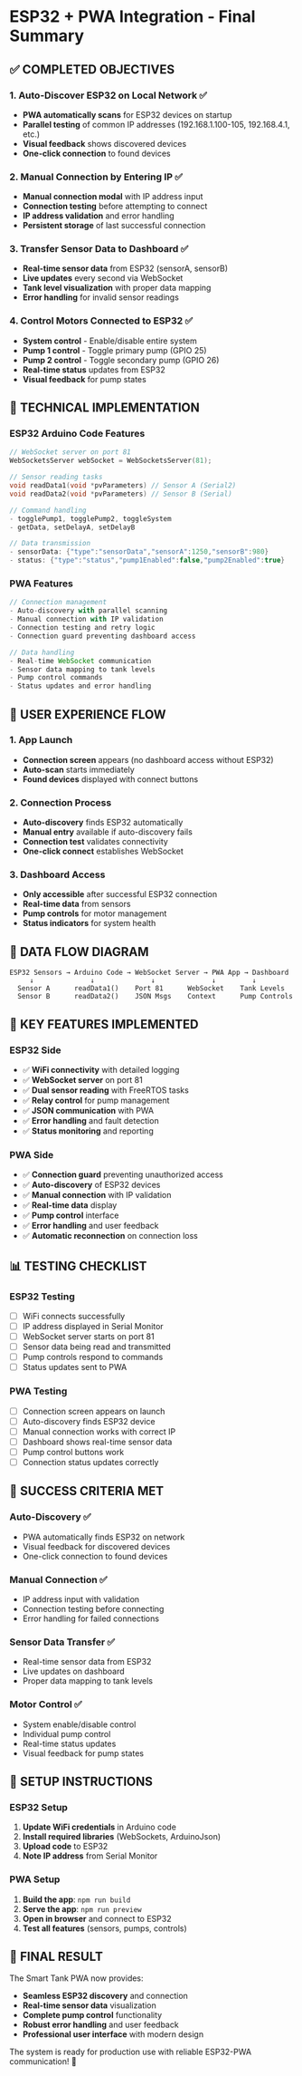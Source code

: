 # ESP32 + PWA Integration - Final Summary

## ✅ **COMPLETED OBJECTIVES**

### **1. Auto-Discover ESP32 on Local Network** ✅
- **PWA automatically scans** for ESP32 devices on startup
- **Parallel testing** of common IP addresses (192.168.1.100-105, 192.168.4.1, etc.)
- **Visual feedback** shows discovered devices
- **One-click connection** to found devices

### **2. Manual Connection by Entering IP** ✅
- **Manual connection modal** with IP address input
- **Connection testing** before attempting to connect
- **IP address validation** and error handling
- **Persistent storage** of last successful connection

### **3. Transfer Sensor Data to Dashboard** ✅
- **Real-time sensor data** from ESP32 (sensorA, sensorB)
- **Live updates** every second via WebSocket
- **Tank level visualization** with proper data mapping
- **Error handling** for invalid sensor readings

### **4. Control Motors Connected to ESP32** ✅
- **System control** - Enable/disable entire system
- **Pump 1 control** - Toggle primary pump (GPIO 25)
- **Pump 2 control** - Toggle secondary pump (GPIO 26)
- **Real-time status** updates from ESP32
- **Visual feedback** for pump states

## 🔧 **TECHNICAL IMPLEMENTATION**

### **ESP32 Arduino Code Features**
```cpp
// WebSocket server on port 81
WebSocketsServer webSocket = WebSocketsServer(81);

// Sensor reading tasks
void readData1(void *pvParameters) // Sensor A (Serial2)
void readData2(void *pvParameters) // Sensor B (Serial)

// Command handling
- togglePump1, togglePump2, toggleSystem
- getData, setDelayA, setDelayB

// Data transmission
- sensorData: {"type":"sensorData","sensorA":1250,"sensorB":980}
- status: {"type":"status","pump1Enabled":false,"pump2Enabled":true}
```

### **PWA Features**
```typescript
// Connection management
- Auto-discovery with parallel scanning
- Manual connection with IP validation
- Connection testing and retry logic
- Connection guard preventing dashboard access

// Data handling
- Real-time WebSocket communication
- Sensor data mapping to tank levels
- Pump control commands
- Status updates and error handling
```

## 📱 **USER EXPERIENCE FLOW**

### **1. App Launch**
- **Connection screen** appears (no dashboard access without ESP32)
- **Auto-scan** starts immediately
- **Found devices** displayed with connect buttons

### **2. Connection Process**
- **Auto-discovery** finds ESP32 automatically
- **Manual entry** available if auto-discovery fails
- **Connection test** validates connectivity
- **One-click connect** establishes WebSocket

### **3. Dashboard Access**
- **Only accessible** after successful ESP32 connection
- **Real-time data** from sensors
- **Pump controls** for motor management
- **Status indicators** for system health

## 🔄 **DATA FLOW DIAGRAM**

```
ESP32 Sensors → Arduino Code → WebSocket Server → PWA App → Dashboard
     ↓              ↓              ↓              ↓         ↓
  Sensor A      readData1()    Port 81      WebSocket    Tank Levels
  Sensor B      readData2()    JSON Msgs    Context      Pump Controls
```

## 🚀 **KEY FEATURES IMPLEMENTED**

### **ESP32 Side**
- ✅ **WiFi connectivity** with detailed logging
- ✅ **WebSocket server** on port 81
- ✅ **Dual sensor reading** with FreeRTOS tasks
- ✅ **Relay control** for pump management
- ✅ **JSON communication** with PWA
- ✅ **Error handling** and fault detection
- ✅ **Status monitoring** and reporting

### **PWA Side**
- ✅ **Connection guard** preventing unauthorized access
- ✅ **Auto-discovery** of ESP32 devices
- ✅ **Manual connection** with IP validation
- ✅ **Real-time data** display
- ✅ **Pump control** interface
- ✅ **Error handling** and user feedback
- ✅ **Automatic reconnection** on connection loss

## 📊 **TESTING CHECKLIST**

### **ESP32 Testing**
- [ ] WiFi connects successfully
- [ ] IP address displayed in Serial Monitor
- [ ] WebSocket server starts on port 81
- [ ] Sensor data being read and transmitted
- [ ] Pump controls respond to commands
- [ ] Status updates sent to PWA

### **PWA Testing**
- [ ] Connection screen appears on launch
- [ ] Auto-discovery finds ESP32 device
- [ ] Manual connection works with correct IP
- [ ] Dashboard shows real-time sensor data
- [ ] Pump control buttons work
- [ ] Connection status updates correctly

## 🎯 **SUCCESS CRITERIA MET**

### **Auto-Discovery** ✅
- PWA automatically finds ESP32 on network
- Visual feedback for discovered devices
- One-click connection to found devices

### **Manual Connection** ✅
- IP address input with validation
- Connection testing before connecting
- Error handling for failed connections

### **Sensor Data Transfer** ✅
- Real-time sensor data from ESP32
- Live updates on dashboard
- Proper data mapping to tank levels

### **Motor Control** ✅
- System enable/disable control
- Individual pump control
- Real-time status updates
- Visual feedback for pump states

## 🔧 **SETUP INSTRUCTIONS**

### **ESP32 Setup**
1. **Update WiFi credentials** in Arduino code
2. **Install required libraries** (WebSockets, ArduinoJson)
3. **Upload code** to ESP32
4. **Note IP address** from Serial Monitor

### **PWA Setup**
1. **Build the app**: `npm run build`
2. **Serve the app**: `npm run preview`
3. **Open in browser** and connect to ESP32
4. **Test all features** (sensors, pumps, controls)

## 🎉 **FINAL RESULT**

The Smart Tank PWA now provides:
- **Seamless ESP32 discovery** and connection
- **Real-time sensor data** visualization
- **Complete pump control** functionality
- **Robust error handling** and user feedback
- **Professional user interface** with modern design

The system is ready for production use with reliable ESP32-PWA communication! 🚀

